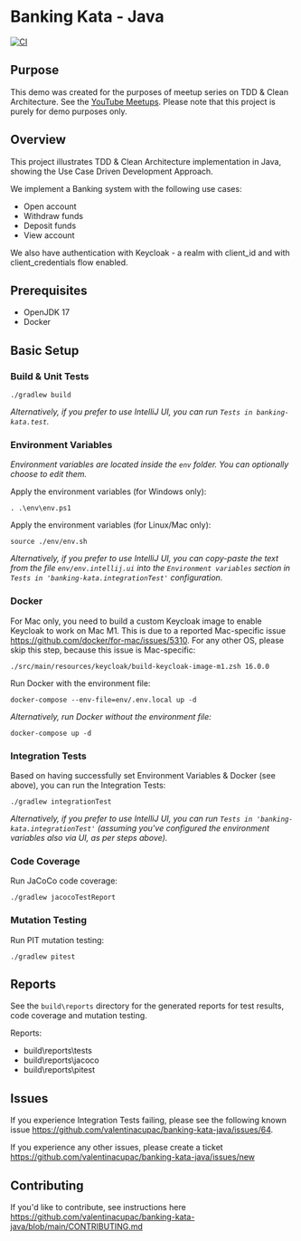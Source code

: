 # Banking Kata - Java

[![CI](https://github.com/valentinacupac/banking-kata-java/actions/workflows/ci.yaml/badge.svg)](https://github.com/valentinacupac/banking-kata-java/actions/workflows/ci.yaml)

## Purpose

This demo was created for the purposes of meetup series on TDD & Clean Architecture. See the [YouTube Meetups](https://journal.optivem.com/p/foundations-of-tdd-and-clean-architecture). Please note that this project is purely for demo purposes only.

## Overview

This project illustrates TDD & Clean Architecture implementation in Java, showing the Use Case Driven Development
Approach.

We implement a Banking system with the following use cases:

- Open account
- Withdraw funds
- Deposit funds
- View account

We also have authentication with Keycloak - a realm with client_id and with client_credentials flow enabled.

## Prerequisites

- OpenJDK 17
- Docker

## Basic Setup

### Build & Unit Tests

```
./gradlew build
```

_Alternatively, if you prefer to use IntelliJ UI, you can run `Tests in banking-kata.test`._

### Environment Variables

_Environment variables are located inside the `env` folder. You can optionally choose to edit them._

Apply the environment variables (for Windows only):

```shell
. .\env\env.ps1
```

Apply the environment variables (for Linux/Mac only):

```shell
source ./env/env.sh
```

_Alternatively, if you prefer to use IntelliJ UI, you can copy-paste the text from the file `env/env.intellij.ui` into the `Environment variables` section in `Tests in 'banking-kata.integrationTest'` configuration._

### Docker

For Mac only, you need to build a custom Keycloak image to enable Keycloak to work on Mac M1. 
This is due to a reported Mac-specific issue https://github.com/docker/for-mac/issues/5310.
For any other OS, please skip this step, because this issue is Mac-specific:

```shell
./src/main/resources/keycloak/build-keycloak-image-m1.zsh 16.0.0
```

Run Docker with the environment file:

```shell
docker-compose --env-file=env/.env.local up -d
```

_Alternatively, run Docker without the environment file:_

```shell
docker-compose up -d
```

### Integration Tests

Based on having successfully set Environment Variables & Docker (see above), you can run the Integration Tests:

```shell
./gradlew integrationTest
```

_Alternatively, if you prefer to use IntelliJ UI, you can run `Tests in 'banking-kata.integrationTest'` (assuming you've configured the environment variables also via UI, as per steps above)._

### Code Coverage

Run JaCoCo code coverage:

```
./gradlew jacocoTestReport
```

### Mutation Testing

Run PIT mutation testing:

```
./gradlew pitest
```

## Reports

See the `build\reports` directory for the generated reports for test results, code coverage and mutation testing.

Reports:

- build\reports\tests
- build\reports\jacoco
- build\reports\pitest

## Issues

If you experience Integration Tests failing, please see the following known issue https://github.com/valentinacupac/banking-kata-java/issues/64.

If you experience any other issues, please create a ticket https://github.com/valentinacupac/banking-kata-java/issues/new

## Contributing

If you'd like to contribute, see instructions here https://github.com/valentinacupac/banking-kata-java/blob/main/CONTRIBUTING.md
